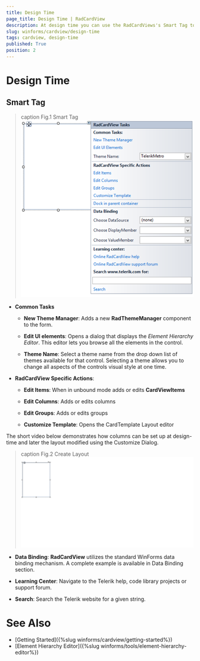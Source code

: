 ```yaml
---
title: Design Time
page_title: Design Time | RadCardView
description: At design time you can use the RadCardViews's Smart Tag to change the applied theme or navigate to the online documentation.
slug: winforms/cardview/design-time
tags: cardview, design-time
published: True
position: 2 
---
```


# Design Time

## Smart Tag

>caption Fig.1 Smart Tag
![radcardview-design-time 001](images/radcardview-design-time001.png)

* __Common Tasks__

	* __New Theme Manager__: Adds a new __RadThemeManager__ component to the form.

	* __Edit UI elements__: Opens a dialog that displays the *Element Hierarchy Editor*. This editor lets you browse all the elements in the control.

	* __Theme Name__: Select a theme name from the drop down list of themes available for that control. Selecting a theme allows you to change all aspects of the controls visual style at one time.

* __RadCardView Specific Actions__:

	* __Edit Items__: When in unbound mode adds or edits __CardViewItems__

	* __Edit Columns__: Adds or edits columns

	* __Edit Groups__: Adds or edits groups
	
	* __Customize Template__: Opens the CardTemplate Layout editor
	
The short video below demonstrates how columns can be set up at design-time and later the layout modified using the Customize Dialog.

>caption Fig.2 Create Layout
![radcardview-design-time 002](images/radcardview-design-time002.gif)

* __Data Binding__: __RadCardView__ utilizes the standard WinForms data binding mechanism. A complete example is available in Data Binding section.

* __Learning Center__: Navigate to the Telerik help, code library projects or support forum.

* __Search__: Search the Telerik website for a given string.

# See Also

* [Getting Started]({%slug winforms/cardview/getting-started%})
* [Element Hierarchy Editor]({%slug winforms/tools/element-hierarchy-editor%})

